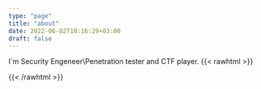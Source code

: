 ```yaml
---
type: "page"
title: "about"
date: 2022-06-02T18:16:29+03:00
draft: false
---
```


I`m Security Engeneer\Penetration tester and CTF player.
{{< rawhtml >}}
<script src="https://tryhackme.com/badge/20508"></script>
{{< /rawhtml >}}

